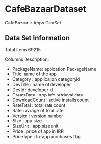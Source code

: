 # CafeBazaarDataset
CafeBazaar.ir Apps DataSet


## Data Set Information

Total items 69215

Columns Description:
* PackageName: appication PackageName
* Title: name of the app
* Category : application categoryId
* DevTitle : name of developer
* DevId : developer Id
* CreateDate : app info retrieval date
* DownloadCount : active installs count
* RateTotal : total rate count
* Rate : avrage of total rate
* Version : version number
* Size : app size
* SizeUnit : app size unit
* Price : price of app in IRR
* PriceType : In-app purchases flag
